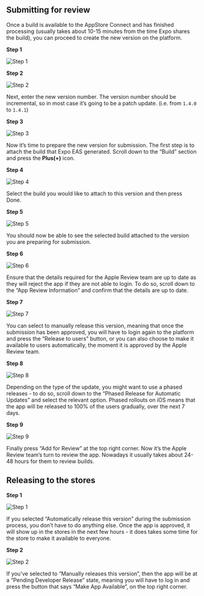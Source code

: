 ## Submitting for review

Once a build is available to the AppStore Connect and has finished processing (usually takes about 10-15 minutes from the time Expo shares the build), you can proceed to create the new version on the platform.

**Step 1**

![Step 1](docs/images/ios_release_step_1.png)

**Step 2**

![Step 2](docs/images/ios_release_step_2.png)

Next, enter the new version number. The version number should be incremental, so in most case it’s going to be a patch update. (i.e. from `1.4.0` to `1.4.1`)

**Step 3**

![Step 3](docs/images/ios_release_step_3.png)

Now it’s time to prepare the new version for submission. The first step is to attach the build that Expo EAS generated. Scroll down to the “Build” section and press the **Plus(+)** icon.

**Step 4**

![Step 4](docs/images/ios_release_step_4.png)

Select the build you would like to attach to this version and then press Done.

**Step 5**

![Step 5](docs/images/ios_release_step_5.png)

You should now be able to see the selected build attached to the version you are preparing for submission.

**Step 6**

![Step 6](docs/images/ios_release_step_6.png)

Ensure that the details required for the Apple Review team are up to date as they will reject the app if they are not able to login. To do so, scroll down to the “App Review Information” and confirm that the details are up to date.

**Step 7**

![Step 7](docs/images/ios_release_step_7.png)

You can select to manually release this version, meaning that once the submission has been approved, you will have to login again to the platform and press the “Release to users” button, or you can also choose to make it available to users automatically, the moment it is approved by the Apple Review team.

**Step 8**

![Step 8](docs/images/ios_release_step_8.png)

Depending on the type of the update, you might want to use a phased releases - to do so, scroll down to the “Phased Release for Automatic Updates” and select the relevant option. Phased rollouts on iOS means that the app will be released to 100% of the users gradually, over the next 7 days.

**Step 9**

![Step 9](docs/images/ios_release_step_9.png)

Finally press “Add for Review” at the top right corner. Now it’s the Apple Review team’s turn to review the app. Nowadays it usually takes about 24-48 hours for them to review builds.

## Releasing to the stores

**Step 1**

![Step 1](docs/images/ios_release_store_step_1.png)

If you selected “Automatically release this version” during the submission process, you don’t have to do anything else. Once the app is approved, it will show up in the stores in the next few hours -  it does takes some time for the store to make it available to everyone.

**Step 2**

![Step 2](docs/images/ios_release_store_step_2.png)

If you’ve selected to “Manually releases this version”, then the app will be at a “Pending Developer Release” state, meaning you will have to log in and press the button that says “Make App Available”, on the top right corner.